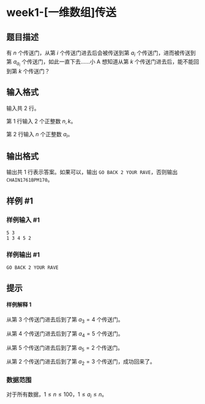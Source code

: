 # week1-[一维数组]传送

## 题目描述

有 $n$ 个传送门，从第 $i$ 个传送门进去后会被传送到第 $a_i$ 个传送门，进而被传送到第 $a_{a_i}$ 个传送门，如此一直下去……小 A 想知道从第 $k$ 个传送门进去后，能不能回到第 $k$ 个传送门？

## 输入格式

输入共 $2$ 行。

第 $1$ 行输入 $2$ 个正整数 $n,k$。

第 $2$ 行输入 $n$ 个正整数 $a_i$。

## 输出格式

输出共 $1$ 行表示答案。如果可以，输出 `GO BACK 2 YOUR RAVE`，否则输出 `CHAIN1761BPM170`。

## 样例 #1

### 样例输入 #1

```
5 3
1 3 4 5 2
```

### 样例输出 #1

```
GO BACK 2 YOUR RAVE
```

## 提示

#### 样例解释 $1$

从第 $3$ 个传送门进去后到了第 $a_3 = 4$ 个传送门。

从第 $4$ 个传送门进去后到了第 $a_4 = 5$ 个传送门。

从第 $5$ 个传送门进去后到了第 $a_5 = 2$ 个传送门。

从第 $2$ 个传送门进去后到了第 $a_2 = 3$ 个传送门，成功回来了。

### 数据范围

对于所有数据，$1\leq n\leq 100$，$1 \leq a_i \leq n$。